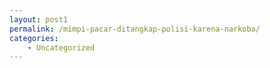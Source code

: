```yaml
---
layout: post1
permalink: /mimpi-pacar-ditangkap-polisi-karena-narkoba/
categories:
    - Uncategorized
---
```


